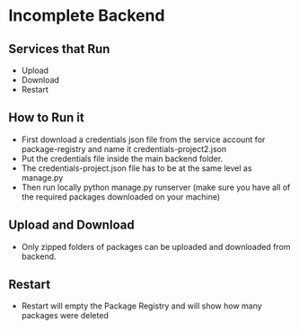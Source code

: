 # Incomplete Backend

## Services that Run
- Upload
- Download
- Restart

## How to Run it
- First download a credentials json file from the service account for package-registry and name it credentials-project2.json
- Put the credentials file inside the main backend folder. 
- The credentials-project.json file has to be at the same level as manage.py 
- Then run locally python manage.py runserver (make sure you have all of the required packages downloaded on your machine)

## Upload and Download
- Only zipped folders of packages can be uploaded and downloaded from backend.

## Restart
- Restart will empty the Package Registry and will show how many packages were deleted
